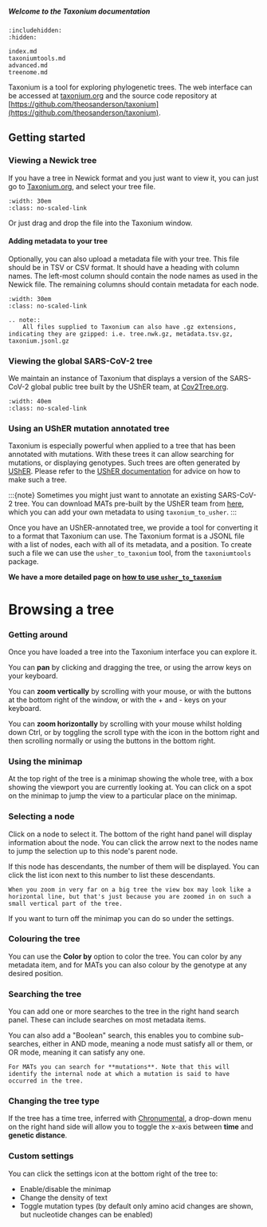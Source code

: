 ##### Welcome to the Taxonium documentation

```{toctree}
:includehidden:
:hidden:

index.md
taxoniumtools.md
advanced.md
treenome.md
```

Taxonium is a tool for exploring phylogenetic trees. The web interface can be accessed at [taxonium.org](https://taxonium.org/) and the source code repository at [https://github.com/theosanderson/taxonium](https://github.com/theosanderson/taxonium).

## Getting started

### Viewing a Newick tree

If you have a tree in Newick format and you just want to view it, you can just go to [Taxonium.org](http://taxonium.org), and select your tree file.

```{image} https://user-images.githubusercontent.com/19732295/169146746-4a31799a-66cf-4490-b925-ca17abf6af61.png
:width: 30em
:class: no-scaled-link
```

Or just drag and drop the file into the Taxonium window.

#### Adding metadata to your tree

Optionally, you can also upload a metadata file with your tree. This file should be in TSV or CSV format. It should have a heading with column names. The left-most column should contain the node names as used in the Newick file. The remaining columns should contain metadata for each node.

```{image} https://user-images.githubusercontent.com/19732295/169146935-6f40721a-7457-480a-85ed-185e5daaa205.png
:width: 30em
:class: no-scaled-link
```

```{eval-rst}
.. note::
    All files supplied to Taxonium can also have .gz extensions, indicating they are gzipped: i.e. tree.nwk.gz, metadata.tsv.gz, taxonium.jsonl.gz
```

### Viewing the global SARS-CoV-2 tree

We maintain an instance of Taxonium that displays a version of the SARS-CoV-2 global public tree built by the UShER team, at [Cov2Tree.org](http://cov2tree.org).

```{image} https://user-images.githubusercontent.com/19732295/169147139-8f67e297-9d0c-4707-9e92-95827498e24d.png
:width: 40em
:class: no-scaled-link
```

### Using an UShER mutation annotated tree

Taxonium is especially powerful when applied to a tree that has been annotated with mutations. With these trees it can allow searching for mutations, or displaying genotypes. Such trees are often generated by [UShER](https://github.com/yatisht/usher/). Please refer to the [UShER documentation](https://usher-wiki.readthedocs.io/en/latest/) for advice on how to make such a tree.

:::{note}
Sometimes you might just want to annotate an existing SARS-CoV-2 tree. You can download MATs pre-built by the UShER team from [here](https://hgwdev.gi.ucsc.edu/~angie/UShER_SARS-CoV-2/), which you can add your own metadata to using `taxonium_to_usher`.
:::

Once you have an UShER-annotated tree, we provide a tool for converting it to a format that Taxonium can use. The Taxonium format is a JSONL file with a list of nodes, each with all of its metadata, and a position. To create such a file we can use the `usher_to_taxonium` tool, from the `taxoniumtools` package.

**We have a more detailed page on [how to use `usher_to_taxonium`](./taxoniumtools.md)**

# Browsing a tree

### Getting around

Once you have loaded a tree into the Taxonium interface you can explore it.

You can **pan** by clicking and dragging the tree, or using the arrow keys on your keyboard.

You can **zoom vertically** by scrolling with your mouse, or with the buttons at the bottom right of the window, or with the + and - keys on your keyboard.

You can **zoom horizontally** by scrolling with your mouse whilst holding down Ctrl, or by toggling the scroll type with the icon in the bottom right and then scrolling normally or using the buttons in the bottom right.

### Using the minimap

At the top right of the tree is a minimap showing the whole tree, with a box showing the viewport you are currently looking at. You can click on a spot on the minimap to jump the view to a particular place on the minimap.

### Selecting a node

Click on a node to select it. The bottom of the right hand panel will display information about the node. You can click the arrow next to the nodes name to jump the selection up to this node's parent node.

If this node has descendants, the number of them will be displayed. You can click the list icon next to this number to list these descendants.

```{note}
When you zoom in very far on a big tree the view box may look like a horizontal line, but that's just because you are zoomed in on such a small vertical part of the tree.
```

If you want to turn off the minimap you can do so under the settings.

### Colouring the tree

You can use the **Color by** option to color the tree. You can color by any metadata item, and for MATs you can also colour by the genotype at any desired position.

### Searching the tree

You can add one or more searches to the tree in the right hand search panel. These can include searches on most metadata items.

You can also add a "Boolean" search, this enables you to combine sub-searches, either in AND mode, meaning a node must satisfy all or them, or OR mode, meaning it can satisfy any one.

```{note}
For MATs you can search for **mutations**. Note that this will identify the internal node at which a mutation is said to have occurred in the tree.
```

### Changing the tree type

If the tree has a time tree, inferred with [Chronumental](https://github.com/theosanderson/chronumental), a drop-down menu on the right hand side will allow you to toggle the x-axis between **time** and **genetic distance**.

### Custom settings

You can click the settings icon at the bottom right of the tree to:

- Enable/disable the minimap
- Change the density of text
- Toggle mutation types (by default only amino acid changes are shown, but nucleotide changes can be enabled)
